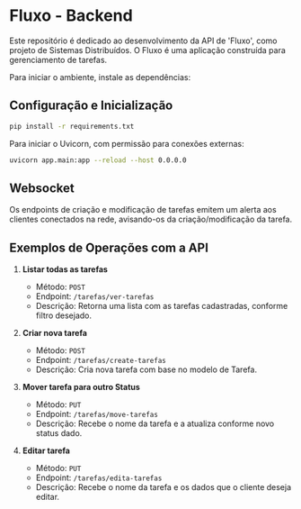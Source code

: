 # Fluxo - Backend

Este repositório é dedicado ao desenvolvimento da API de 'Fluxo', como projeto de Sistemas Distribuídos. O Fluxo é uma aplicação construída para gerenciamento de tarefas.

Para iniciar o ambiente, instale as dependências:

## Configuração e Inicialização

```bash
pip install -r requirements.txt
```

Para iniciar o Uvicorn, com permissão para conexões externas:

```bash
uvicorn app.main:app --reload --host 0.0.0.0
```

## Websocket
Os endpoints de criação e modificação de tarefas emitem um alerta aos clientes conectados na rede, avisando-os da criação/modificação da tarefa.

## Exemplos de Operações com a API
1. **Listar todas as tarefas**
    - Método: `POST`
    - Endpoint: `/tarefas/ver-tarefas`
    - Descrição: Retorna uma lista com as tarefas cadastradas, conforme filtro desejado.

2. **Criar nova tarefa**
    - Método: `POST`
    - Endpoint: `/tarefas/create-tarefas`
    - Descrição: Cria nova tarefa com base no modelo de Tarefa.

3. **Mover tarefa para outro Status**
    - Método: `PUT`
    - Endpoint: `/tarefas/move-tarefas`
    - Descrição: Recebe o nome da tarefa e a atualiza conforme novo status dado.


4. **Editar tarefa**
    - Método: `PUT`
    - Endpoint: `/tarefas/edita-tarefas`
    - Descrição: Recebe o nome da tarefa e os dados que o cliente deseja editar.